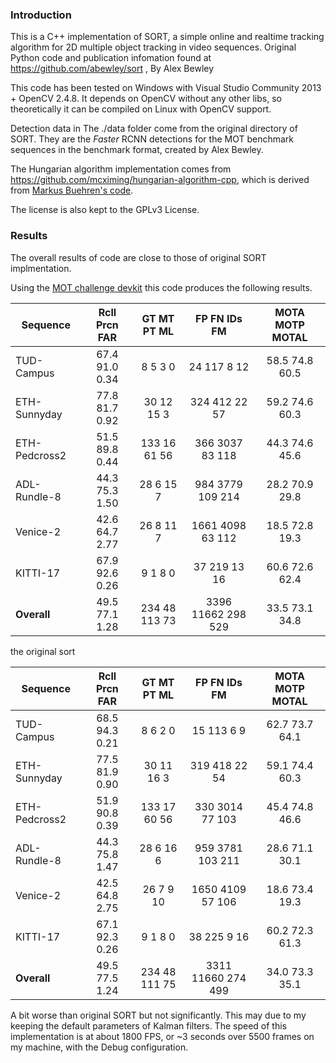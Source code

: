 
### Introduction

This is a C++ implementation of SORT, a simple online and realtime tracking algorithm for 2D multiple object tracking in video sequences.
Original Python code and publication infomation found at https://github.com/abewley/sort , By Alex Bewley

This code has been tested on Windows with Visual Studio Community 2013 + OpenCV 2.4.8. It depends on OpenCV without any other libs, so theoretically it can be compiled on Linux with OpenCV support.

Detection data in The ./data folder come from the original directory of SORT. They are the *Faster* RCNN detections for the MOT benchmark sequences in the benchmark format, created by Alex Bewley.

The Hungarian algorithm implementation comes from https://github.com/mcximing/hungarian-algorithm-cpp, which is derived from [Markus Buehren's code](http://www.mathworks.com/matlabcentral/fileexchange/6543-functions-for-the-rectangular-assignment-problem).

The license is also kept to the GPLv3 License.

### Results

The overall results of code are close to those of original SORT implmentation.

Using the [MOT challenge devkit](https://motchallenge.net/devkit/) this code produces the following results.

 Sequence       | Rcll  Prcn   FAR| GT  MT  PT  ML|   FP    FN  IDs   FM|  MOTA  MOTP MOTAL
--------------- |:---------------:|:-------------:|:-------------------:|:------------------:
 TUD-Campus     | 67.4  91.0  0.34|  8   5   3   0|   24   117    8   12|  58.5  74.8  60.5
 ETH-Sunnyday   | 77.8  81.7  0.92| 30  12  15   3|  324   412   22   57|  59.2  74.6  60.3
 ETH-Pedcross2  | 51.5  89.8  0.44|133  16  61  56|  366  3037   83  118|  44.3  74.6  45.6
 ADL-Rundle-8   | 44.3  75.3  1.50| 28   6  15   7|  984  3779  109  214|  28.2  70.9  29.8
 Venice-2       | 42.6  64.7  2.77| 26   8  11   7| 1661  4098   63  112|  18.5  72.8  19.3
 KITTI-17       | 67.9  92.6  0.26|  9   1   8   0|   37   219   13   16|  60.6  72.6  62.4
 **Overall**    | 49.5  77.1  1.28|234  48 113  73| 3396 11662  298  529|  33.5  73.1  34.8


the original sort

 Sequence       | Rcll  Prcn   FAR| GT  MT  PT  ML|   FP    FN  IDs   FM|  MOTA  MOTP MOTAL
--------------- |:---------------:|:-------------:|:-------------------:|:------------------:
 TUD-Campus     | 68.5  94.3  0.21|  8   6   2   0|   15   113    6    9|  62.7  73.7  64.1
 ETH-Sunnyday   | 77.5  81.9  0.90| 30  11  16   3|  319   418   22   54|  59.1  74.4  60.3
 ETH-Pedcross2  | 51.9  90.8  0.39|133  17  60  56|  330  3014   77  103|  45.4  74.8  46.6
 ADL-Rundle-8   | 44.3  75.8  1.47| 28   6  16   6|  959  3781  103  211|  28.6  71.1  30.1
 Venice-2       | 42.5  64.8  2.75| 26   7   9  10| 1650  4109   57  106|  18.6  73.4  19.3
 KITTI-17       | 67.1  92.3  0.26|  9   1   8   0|   38   225    9   16|  60.2  72.3  61.3
 **Overall**    | 49.5  77.5  1.24|234  48 111  75| 3311 11660  274  499|  34.0  73.3  35.1

A bit worse than original SORT but not significantly. This may due to my keeping the default parameters of Kalman filters.
The speed of this implementation is at about 1800 FPS, or ~3 seconds over 5500 frames on my machine, with the Debug configuration. 

